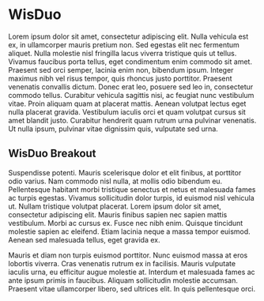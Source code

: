 # WisDuo

Lorem ipsum dolor sit amet, consectetur adipiscing elit. Nulla vehicula est ex, in ullamcorper mauris pretium non. Sed egestas elit nec fermentum aliquet. Nulla molestie nisl fringilla lacus viverra tristique quis ut tellus. Vivamus faucibus porta tellus, eget condimentum enim commodo sit amet. Praesent sed orci semper, lacinia enim non, bibendum ipsum. Integer maximus nibh vel risus tempor, quis rhoncus justo porttitor. Praesent venenatis convallis dictum. Donec erat leo, posuere sed leo in, consectetur commodo tellus. Curabitur vehicula sagittis nisi, ac feugiat nunc vestibulum vitae. Proin aliquam quam at placerat mattis. Aenean volutpat lectus eget nulla placerat gravida. Vestibulum iaculis orci et quam volutpat cursus sit amet blandit justo. Curabitur hendrerit quam rutrum urna pulvinar venenatis. Ut nulla ipsum, pulvinar vitae dignissim quis, vulputate sed urna.

## WisDuo Breakout

Suspendisse potenti. Mauris scelerisque dolor et elit finibus, at porttitor odio varius. Nam commodo nisl nulla, at mollis odio bibendum eu. Pellentesque habitant morbi tristique senectus et netus et malesuada fames ac turpis egestas. Vivamus sollicitudin dolor turpis, id euismod nisl vehicula ut. Nullam tristique volutpat placerat. Lorem ipsum dolor sit amet, consectetur adipiscing elit. Mauris finibus sapien nec sapien mattis vestibulum. Morbi ac cursus ex. Fusce nec nibh enim. Quisque tincidunt molestie sapien ac eleifend. Etiam lacinia neque a massa tempor euismod. Aenean sed malesuada tellus, eget gravida ex.

Mauris et diam non turpis euismod porttitor. Nunc euismod massa at eros lobortis viverra. Cras venenatis rutrum ex in facilisis. Mauris vulputate iaculis urna, eu efficitur augue molestie at. Interdum et malesuada fames ac ante ipsum primis in faucibus. Aliquam sollicitudin molestie accumsan. Praesent vitae ullamcorper libero, sed ultrices elit. In quis pellentesque orci.
